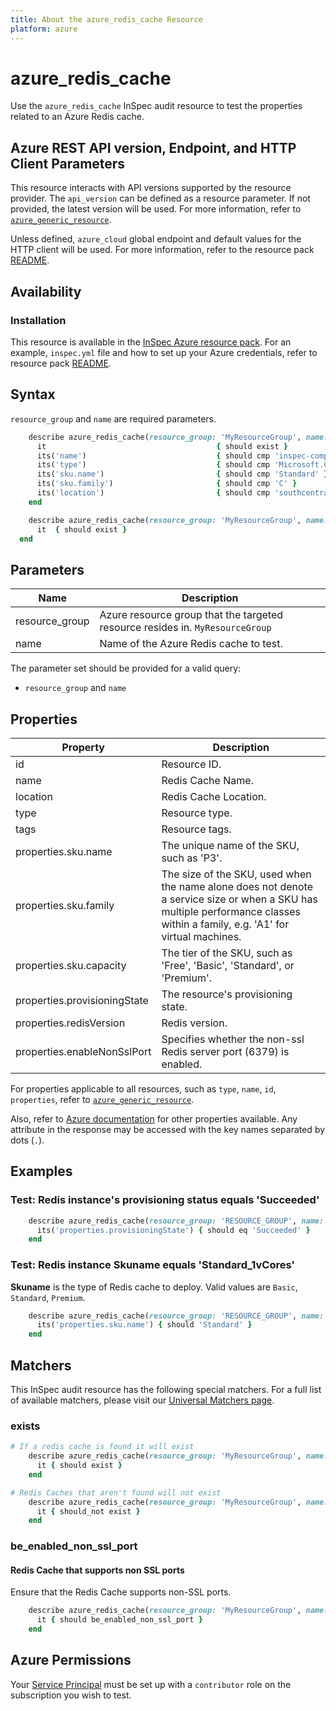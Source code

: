 ```yaml
---
title: About the azure_redis_cache Resource
platform: azure
---
```


# azure_redis_cache

Use the `azure_redis_cache` InSpec audit resource to test the properties related to an Azure Redis cache.

## Azure REST API version, Endpoint, and HTTP Client Parameters

This resource interacts with API versions supported by the resource provider. The `api_version` can be defined as a resource parameter. If not provided, the latest version will be used. For more information, refer to [`azure_generic_resource`](azure_generic_resource.md).

Unless defined, `azure_cloud` global endpoint and default values for the HTTP client will be used. For more information, refer to the resource pack [README](../../README.md).

## Availability

### Installation

This resource is available in the [InSpec Azure resource pack](https://github.com/inspec/inspec-azure). For an example, `inspec.yml` file and how to set up your Azure credentials, refer to resource pack [README](../../README.md#Service-Principal).

## Syntax

`resource_group` and `name` are required parameters.

```ruby
    describe azure_redis_cache(resource_group: 'MyResourceGroup', name: 'inspec-compliance-redis-cache') do
      it                                      { should exist }
      its('name')                             { should cmp 'inspec-compliance-redis-cache' }
      its('type')                             { should cmp 'Microsoft.Cache/Redis' }
      its('sku.name')                         { should cmp 'Standard' }
      its('sku.family')                       { should cmp 'C' }
      its('location')                         { should cmp 'southcentralus' }
    end
```

```ruby
    describe azure_redis_cache(resource_group: 'MyResourceGroup', name: 'inspec-compliance-redis-cache') do
      it  { should exist }
  end
```

## Parameters

| Name                            | Description                                                                      |
|---------------------------------|----------------------------------------------------------------------------------|
| resource_group                  | Azure resource group that the targeted resource resides in. `MyResourceGroup`    |
| name                            | Name of the Azure Redis cache to test.                                           |

The parameter set should be provided for a valid query:
- `resource_group` and `name`

## Properties

| Property                      | Description                                                      |
|-------------------------------|------------------------------------------------------------------|
| id                            | Resource ID.                                                     |
| name                          | Redis Cache Name.                                       |
| location                      | Redis Cache Location.                                   |
| type                          | Resource type.                                                   |
| tags                          | Resource tags.                                                   |
| properties.sku.name           | The unique name of the SKU, such as 'P3'.                        |
| properties.sku.family         | The size of the SKU, used when the name alone does not denote a service size or when a SKU has multiple performance classes within a family, e.g. 'A1' for virtual machines. |
| properties.sku.capacity       | The tier of the SKU, such as 'Free', 'Basic', 'Standard', or 'Premium'. |
| properties.provisioningState  | The resource's provisioning state.                               |
| properties.redisVersion       | Redis version.                                                   |
| properties.enableNonSslPort   | Specifies whether the non-ssl Redis server port (6379) is enabled.|

For properties applicable to all resources, such as `type`, `name`, `id`, `properties`, refer to [`azure_generic_resource`](azure_generic_resource.md#properties).

Also, refer to [Azure documentation](https://docs.microsoft.com/en-us/rest/api/redis/redis/get) for other properties available.
Any attribute in the response may be accessed with the key names separated by dots (`.`).

## Examples

### Test: Redis instance's provisioning status equals 'Succeeded'

```ruby
    describe azure_redis_cache(resource_group: 'RESOURCE_GROUP', name: 'REDIS_CACHE_NAME') do
      its('properties.provisioningState') { should eq 'Succeeded' }
    end
```

### Test: Redis instance Skuname equals 'Standard_1vCores'

**Skuname** is the type of Redis cache to deploy. Valid values are `Basic`, `Standard`, `Premium`.

```ruby
    describe azure_redis_cache(resource_group: 'RESOURCE_GROUP', name: 'REDIS_CACHE_NAME') do
      its('properties.sku.name') { should 'Standard' }
    end
```

## Matchers

This InSpec audit resource has the following special matchers. For a full list of available matchers, please visit our [Universal Matchers page](/inspec/matchers/).

### exists

```ruby
# If a redis cache is found it will exist
    describe azure_redis_cache(resource_group: 'MyResourceGroup', name: 'inspec-compliance-redis-cache') do
      it { should exist }
    end

# Redis Caches that aren't found will not exist
    describe azure_redis_cache(resource_group: 'MyResourceGroup', name: 'inspec-compliance-redis-cache') do
      it { should_not exist }
    end
```

### be_enabled_non_ssl_port

#### Redis Cache that supports non SSL ports

Ensure that the Redis Cache supports non-SSL ports.

```ruby
    describe azure_redis_cache(resource_group: 'MyResourceGroup', name: 'inspec-compliance-redis-cache') do
      it { should be_enabled_non_ssl_port }
    end 
```

## Azure Permissions

Your [Service Principal](https://docs.microsoft.com/en-us/azure/azure-resource-manager/resource-group-create-service-principal-portal) must be set up with a `contributor` role on the subscription you wish to test.
